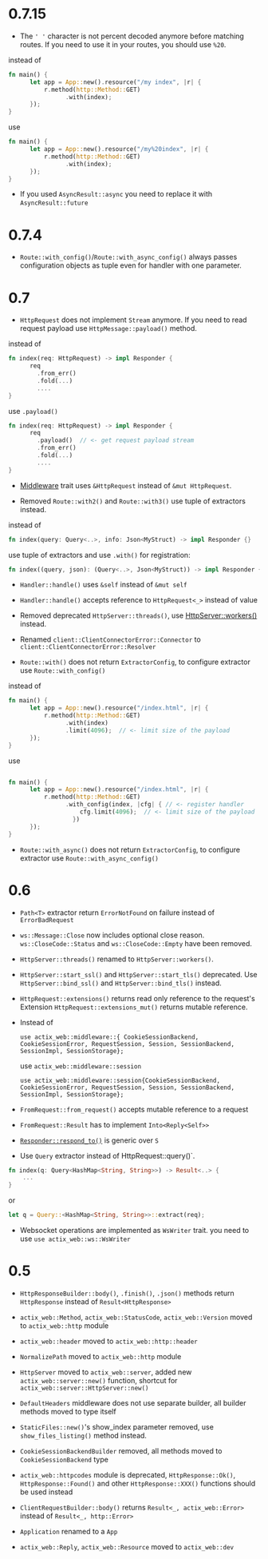 # 0.7.15

- The `' '` character is not percent decoded anymore before matching routes. If you need to use it in your routes, you should use `%20`.

instead of

```rust
fn main() {
      let app = App::new().resource("/my index", |r| {
          r.method(http::Method::GET)
                .with(index);
      });
}
```

use

```rust
fn main() {
      let app = App::new().resource("/my%20index", |r| {
          r.method(http::Method::GET)
                .with(index);
      });
}
```

- If you used `AsyncResult::async` you need to replace it with `AsyncResult::future`

# 0.7.4

- `Route::with_config()`/`Route::with_async_config()` always passes configuration objects as tuple even for handler with one parameter.

# 0.7

- `HttpRequest` does not implement `Stream` anymore. If you need to read request payload use `HttpMessage::payload()` method.

instead of

```rust
fn index(req: HttpRequest) -> impl Responder {
      req
        .from_err()
        .fold(...)
        ....
}
```

use `.payload()`

```rust
fn index(req: HttpRequest) -> impl Responder {
      req
        .payload()  // <- get request payload stream
        .from_err()
        .fold(...)
        ....
}
```

- [Middleware](https://actix.rs/actix-web/actix_web/middleware/trait.Middleware.html) trait uses `&HttpRequest` instead of `&mut HttpRequest`.

- Removed `Route::with2()` and `Route::with3()` use tuple of extractors instead.

instead of

```rust
fn index(query: Query<..>, info: Json<MyStruct) -> impl Responder {}
```

use tuple of extractors and use `.with()` for registration:

```rust
fn index((query, json): (Query<..>, Json<MyStruct)) -> impl Responder {}
```

- `Handler::handle()` uses `&self` instead of `&mut self`

- `Handler::handle()` accepts reference to `HttpRequest<_>` instead of value

- Removed deprecated `HttpServer::threads()`, use [HttpServer::workers()](https://actix.rs/actix-web/actix_web/server/struct.HttpServer.html#method.workers) instead.

- Renamed `client::ClientConnectorError::Connector` to `client::ClientConnectorError::Resolver`

- `Route::with()` does not return `ExtractorConfig`, to configure extractor use `Route::with_config()`

instead of

```rust
fn main() {
      let app = App::new().resource("/index.html", |r| {
          r.method(http::Method::GET)
                .with(index)
                .limit(4096);  // <- limit size of the payload
      });
}
```

use

```rust

fn main() {
      let app = App::new().resource("/index.html", |r| {
          r.method(http::Method::GET)
                .with_config(index, |cfg| { // <- register handler
                    cfg.limit(4096);  // <- limit size of the payload
                  })
      });
}
```

- `Route::with_async()` does not return `ExtractorConfig`, to configure extractor use `Route::with_async_config()`

# 0.6

- `Path<T>` extractor return `ErrorNotFound` on failure instead of `ErrorBadRequest`

- `ws::Message::Close` now includes optional close reason. `ws::CloseCode::Status` and `ws::CloseCode::Empty` have been removed.

- `HttpServer::threads()` renamed to `HttpServer::workers()`.

- `HttpServer::start_ssl()` and `HttpServer::start_tls()` deprecated. Use `HttpServer::bind_ssl()` and `HttpServer::bind_tls()` instead.

- `HttpRequest::extensions()` returns read only reference to the request's Extension `HttpRequest::extensions_mut()` returns mutable reference.

- Instead of

  `use actix_web::middleware::{ CookieSessionBackend, CookieSessionError, RequestSession, Session, SessionBackend, SessionImpl, SessionStorage};`

  use `actix_web::middleware::session`

  `use actix_web::middleware::session{CookieSessionBackend, CookieSessionError, RequestSession, Session, SessionBackend, SessionImpl, SessionStorage};`

- `FromRequest::from_request()` accepts mutable reference to a request

- `FromRequest::Result` has to implement `Into<Reply<Self>>`

- [`Responder::respond_to()`](https://actix.rs/actix-web/actix_web/trait.Responder.html#tymethod.respond_to) is generic over `S`

- Use `Query` extractor instead of HttpRequest::query()`.

```rust
fn index(q: Query<HashMap<String, String>>) -> Result<..> {
    ...
}
```

or

```rust
let q = Query::<HashMap<String, String>>::extract(req);
```

- Websocket operations are implemented as `WsWriter` trait. you need to use `use actix_web::ws::WsWriter`

# 0.5

- `HttpResponseBuilder::body()`, `.finish()`, `.json()` methods return `HttpResponse` instead of `Result<HttpResponse>`

- `actix_web::Method`, `actix_web::StatusCode`, `actix_web::Version` moved to `actix_web::http` module

- `actix_web::header` moved to `actix_web::http::header`

- `NormalizePath` moved to `actix_web::http` module

- `HttpServer` moved to `actix_web::server`, added new `actix_web::server::new()` function, shortcut for `actix_web::server::HttpServer::new()`

- `DefaultHeaders` middleware does not use separate builder, all builder methods moved to type itself

- `StaticFiles::new()`'s show_index parameter removed, use `show_files_listing()` method instead.

- `CookieSessionBackendBuilder` removed, all methods moved to `CookieSessionBackend` type

- `actix_web::httpcodes` module is deprecated, `HttpResponse::Ok()`, `HttpResponse::Found()` and other `HttpResponse::XXX()` functions should be used instead

- `ClientRequestBuilder::body()` returns `Result<_, actix_web::Error>` instead of `Result<_, http::Error>`

- `Application` renamed to a `App`

- `actix_web::Reply`, `actix_web::Resource` moved to `actix_web::dev`
